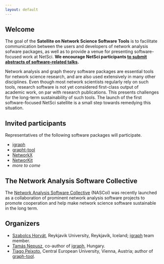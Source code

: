 ```yaml
---
layout: default
---
```


## Welcome

The goal of the **Satellite on Network Science Software Tools** is to facilitate communication between the users and developers of network analysis sofware packages, as well as to provide a venue for presenting software-focused work at NetSci. **We encourage NetSci participants [to submit abstracts of software-related talks](cfa).**

Network analysis and graph theory software packages are essential tools for network science research, and are also used extensively in many other disciplines. Even though most network scientists regularly rely on such tools, research software is not yet considered first-class output of academic work, on par with research publications. This presents challenges for the long-term sustainability of such tools. The launch of the first software-focused NetSci satellite is a small step towards remedying this situation.

## Invited participants

Representatives of the following software packages will participate.

 - [igraph](https://igraph.org)
 - [grapht-tool](https://graph-tool.skewed.de/)
 - [NetworkX](https://networkx.org/)
 - [NetworKit](https://networkit.github.io/)
 - *more to come*

## The Network Analysis Software Collective

The [Network Analysis Software Collective](https://nas-col.github.io/nascol-web/) (NASCol) was recently launched as a collaboration of prominent network analysis software projects to promote cooperation and help make network science software sustainable in the long term.

## Organizers

 * [Szabolcs Horvát](http:/szhorvat.net), Reykjavik University, Reykjavík, Iceland; [igraph](https://igraph.org) team member.
 * [Tamás Nepusz](http://sixdegrees.hu/), co-author of [igraph](https://igraph.org), Hungary.
 * [Tiago Peixoto](https://skewed.de/), Central European University, Vienna, Austria; author of [graph-tool](https://graph-tool.skewed.de/).

